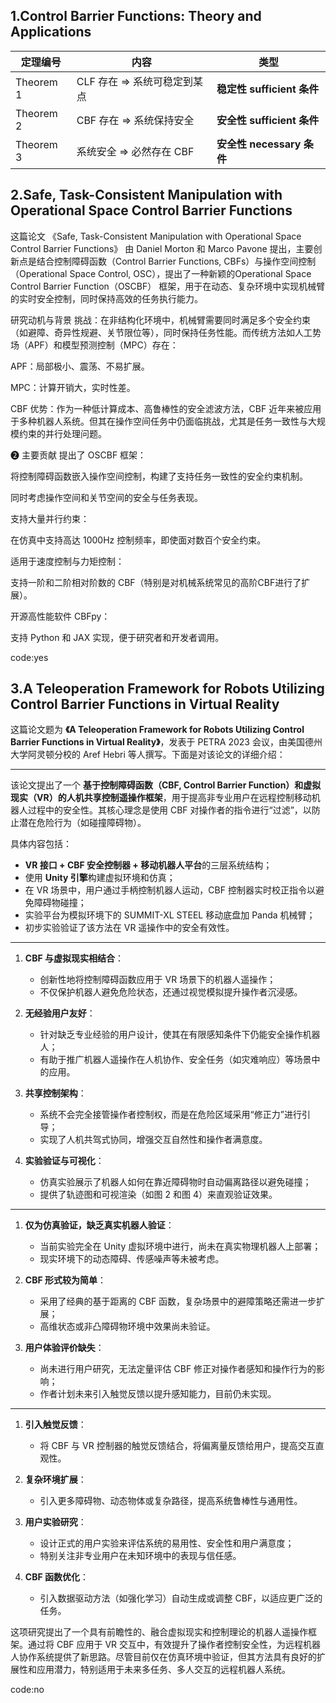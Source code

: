 ## 1.Control Barrier Functions: Theory and Applications


| 定理编号      | 内容                | 类型                    |
| --------- | ----------------- | --------------------- |
| Theorem 1 | CLF 存在 ⇒ 系统可稳定到某点 | **稳定性 sufficient 条件** |
| Theorem 2 | CBF 存在 ⇒ 系统保持安全   | **安全性 sufficient 条件** |
| Theorem 3 | 系统安全 ⇒ 必然存在 CBF   | **安全性 necessary 条件**  |



## 2.Safe, Task-Consistent Manipulation with Operational Space Control Barrier Functions

这篇论文 《Safe, Task-Consistent Manipulation with Operational Space Control Barrier Functions》 由 Daniel Morton 和 Marco Pavone 提出，主要创新点是结合控制障碍函数（Control Barrier Functions, CBFs）与操作空间控制（Operational Space Control, OSC），提出了一种新颖的Operational Space Control Barrier Function（OSCBF） 框架，用于在动态、复杂环境中实现机械臂的实时安全控制，同时保持高效的任务执行能力。

 研究动机与背景
挑战：在非结构化环境中，机械臂需要同时满足多个安全约束（如避障、奇异性规避、关节限位等），同时保持任务性能。而传统方法如人工势场（APF）和模型预测控制（MPC）存在：

APF：局部极小、震荡、不易扩展。

MPC：计算开销大，实时性差。

CBF 优势：作为一种低计算成本、高鲁棒性的安全滤波方法，CBF 近年来被应用于多种机器人系统。但其在操作空间任务中仍面临挑战，尤其是任务一致性与大规模约束的并行处理问题。

❷ 主要贡献
提出了 OSCBF 框架：

将控制障碍函数嵌入操作空间控制，构建了支持任务一致性的安全约束机制。

同时考虑操作空间和关节空间的安全与任务表现。

支持大量并行约束：

在仿真中支持高达 1000Hz 控制频率，即使面对数百个安全约束。

适用于速度控制与力矩控制：

支持一阶和二阶相对阶数的 CBF（特别是对机械系统常见的高阶CBF进行了扩展）。

开源高性能软件 CBFpy：

支持 Python 和 JAX 实现，便于研究者和开发者调用。

code:yes

## 3.A Teleoperation Framework for Robots Utilizing Control Barrier Functions in Virtual Reality
这篇论文题为 **《A Teleoperation Framework for Robots Utilizing Control Barrier Functions in Virtual Reality》**，发表于 PETRA 2023 会议，由美国德州大学阿灵顿分校的 Aref Hebri 等人撰写。下面是对该论文的详细介绍：

---


该论文提出了一个 **基于控制障碍函数（CBF, Control Barrier Function）和虚拟现实（VR）的人机共享控制遥操作框架**，用于提高非专业用户在远程控制移动机器人过程中的安全性。其核心理念是使用 CBF 对操作者的指令进行“过滤”，以防止潜在危险行为（如碰撞障碍物）。

具体内容包括：

* **VR 接口 + CBF 安全控制器 + 移动机器人平台**的三层系统结构；
* 使用 **Unity 引擎**构建虚拟环境和仿真；
* 在 VR 场景中，用户通过手柄控制机器人运动，CBF 控制器实时校正指令以避免障碍物碰撞；
* 实验平台为模拟环境下的 SUMMIT-XL STEEL 移动底盘加 Panda 机械臂；
* 初步实验验证了该方法在 VR 遥操作中的安全有效性。

---


1. **CBF 与虚拟现实相结合**：

   * 创新性地将控制障碍函数应用于 VR 场景下的机器人遥操作；
   * 不仅保护机器人避免危险状态，还通过视觉模拟提升操作者沉浸感。

2. **无经验用户友好**：

   * 针对缺乏专业经验的用户设计，使其在有限感知条件下仍能安全操作机器人；
   * 有助于推广机器人遥操作在人机协作、安全任务（如灾难响应）等场景中的应用。

3. **共享控制架构**：

   * 系统不会完全接管操作者控制权，而是在危险区域采用“修正力”进行引导；
   * 实现了人机共驾式协同，增强交互自然性和操作者满意度。

4. **实验验证与可视化**：

   * 仿真实验展示了机器人如何在靠近障碍物时自动偏离路径以避免碰撞；
   * 提供了轨迹图和可视渲染（如图 2 和图 4）来直观验证效果。

---


1. **仅为仿真验证，缺乏真实机器人验证**：

   * 当前实验完全在 Unity 虚拟环境中进行，尚未在真实物理机器人上部署；
   * 现实环境下的动态障碍、传感噪声等未被考虑。

2. **CBF 形式较为简单**：

   * 采用了经典的基于距离的 CBF 函数，复杂场景中的避障策略还需进一步扩展；
   * 高维状态或非凸障碍物环境中效果尚未验证。

3. **用户体验评价缺失**：

   * 尚未进行用户研究，无法定量评估 CBF 修正对操作者感知和操作行为的影响；
   * 作者计划未来引入触觉反馈以提升感知能力，目前仍未实现。

---
1. **引入触觉反馈**：

   * 将 CBF 与 VR 控制器的触觉反馈结合，将偏离量反馈给用户，提高交互直观性。

2. **复杂环境扩展**：

   * 引入更多障碍物、动态物体或复杂路径，提高系统鲁棒性与通用性。

3. **用户实验研究**：

   * 设计正式的用户实验来评估系统的易用性、安全性和用户满意度；
   * 特别关注非专业用户在未知环境中的表现与信任感。

4. **CBF 函数优化**：

   * 引入数据驱动方法（如强化学习）自动生成或调整 CBF，以适应更广泛的任务。


这项研究提出了一个具有前瞻性的、融合虚拟现实和控制理论的机器人遥操作框架。通过将 CBF 应用于 VR 交互中，有效提升了操作者控制安全性，为远程机器人协作系统提供了新思路。尽管目前仅在仿真环境中验证，但其方法具有良好的扩展性和应用潜力，特别适用于未来多任务、多人交互的远程机器人系统。

code:no
